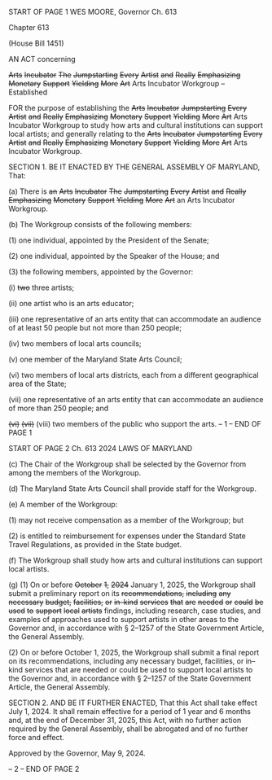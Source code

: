 START OF PAGE 1
WES MOORE, Governor Ch. 613

Chapter 613

(House Bill 1451)

AN ACT concerning

~~Arts~~ ~~Incubator~~ ~~The~~ ~~Jumpstarting~~ ~~Every~~ ~~Artist~~ ~~and~~ ~~Really~~ ~~Emphasizing~~
~~Monetary~~ ~~Support~~ ~~Yielding~~ ~~More~~ ~~Art~~ Arts Incubator Workgroup – Established

FOR the purpose of establishing the ~~Arts~~ ~~Incubator~~ ~~Jumpstarting~~ ~~Every~~ ~~Artist~~ ~~and~~ ~~Really~~
~~Emphasizing~~ ~~Monetary~~ ~~Support~~ ~~Yielding~~ ~~More~~ ~~Art~~ Arts Incubator Workgroup to
study how arts and cultural institutions can support local artists; and generally
relating to the ~~Arts~~ ~~Incubator~~ ~~Jumpstarting~~ ~~Every~~ ~~Artist~~ ~~and~~ ~~Really~~ ~~Emphasizing~~
~~Monetary~~ ~~Support~~ ~~Yielding~~ ~~More~~ ~~Art~~ Arts Incubator Workgroup.

SECTION 1. BE IT ENACTED BY THE GENERAL ASSEMBLY OF MARYLAND,
That:

(a) There is ~~an~~ ~~Arts~~ ~~Incubator~~ ~~The~~ ~~Jumpstarting~~ ~~Every~~ ~~Artist~~ ~~and~~ ~~Really~~
~~Emphasizing~~ ~~Monetary~~ ~~Support~~ ~~Yielding~~ ~~More~~ ~~Art~~ an Arts Incubator Workgroup.

(b) The Workgroup consists of the following members:

(1) one individual, appointed by the President of the Senate;

(2) one individual, appointed by the Speaker of the House; and

(3) the following members, appointed by the Governor:

(i) ~~two~~ three artists;

(ii) one artist who is an arts educator;

(iii) one representative of an arts entity that can accommodate an
audience of at least 50 people but not more than 250 people;

(iv) two members of local arts councils;

(v) one member of the Maryland State Arts Council;

(vi) two members of local arts districts, each from a different
geographical area of the State;

(vii) one representative of an arts entity that can accommodate an
audience of more than 250 people; and

~~(vi)~~ ~~(vii)~~ (viii) two members of the public who support the arts.
– 1 –
END OF PAGE 1

START OF PAGE 2
Ch. 613 2024 LAWS OF MARYLAND

(c) The Chair of the Workgroup shall be selected by the Governor from among the
members of the Workgroup.

(d) The Maryland State Arts Council shall provide staff for the Workgroup.

(e) A member of the Workgroup:

(1) may not receive compensation as a member of the Workgroup; but

(2) is entitled to reimbursement for expenses under the Standard State
Travel Regulations, as provided in the State budget.

(f) The Workgroup shall study how arts and cultural institutions can support
local artists.

(g) (1) On or before ~~October~~ ~~1,~~ ~~2024~~ January 1, 2025, the Workgroup shall
submit a preliminary report on its ~~recommendations,~~ ~~including~~ ~~any~~ ~~necessary~~ ~~budget,~~
~~facilities,~~ ~~or~~ ~~in–kind~~ ~~services~~ ~~that~~ ~~are~~ ~~needed~~ ~~or~~ ~~could~~ ~~be~~ ~~used~~ ~~to~~ ~~support~~ ~~local~~ ~~artists~~
findings, including research, case studies, and examples of approaches used to support
artists in other areas to the Governor and, in accordance with § 2–1257 of the State
Government Article, the General Assembly.

(2) On or before October 1, 2025, the Workgroup shall submit a final report
on its recommendations, including any necessary budget, facilities, or in–kind services that
are needed or could be used to support local artists to the Governor and, in accordance with
§ 2–1257 of the State Government Article, the General Assembly.

SECTION 2. AND BE IT FURTHER ENACTED, That this Act shall take effect July
1, 2024. It shall remain effective for a period of 1 year and 6 months and, at the end of
December 31, 2025, this Act, with no further action required by the General Assembly, shall
be abrogated and of no further force and effect.

Approved by the Governor, May 9, 2024.

– 2 –
END OF PAGE 2